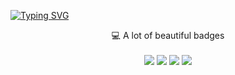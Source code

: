 <a href="https://git.io/typing-svg"><img src="https://readme-typing-svg.herokuapp.com?font=Fira+Code&duration=4000&pause=200&color=76F700&center=true&multiline=true&random=false&width=900&height=70&lines=42+%E2%80%94+The+Ultimate+Question+of+Life%2C;the+Universe%2C+and+Everything" alt="Typing SVG" /></a>

<p align='center'>
  💻 A lot of beautiful badges<br/><br/>
  <img src="https://img.shields.io/badge/HTML5-E34F26?style=for-the-badge&logo=html5&logoColor=white"/>
  <img src="https://img.shields.io/badge/JavaScript-323330?style=for-the-badge&logo=javascript&logoColor=F7DF1E" />
  <img src="https://img.shields.io/badge/PHP-777BB4?style=for-the-badge&logo=php&logoColor=white " />
  <img src="https://img.shields.io/badge/Django-092E20?style=for-the-badge&logo=django&logoColor=green" />
  
</p>

